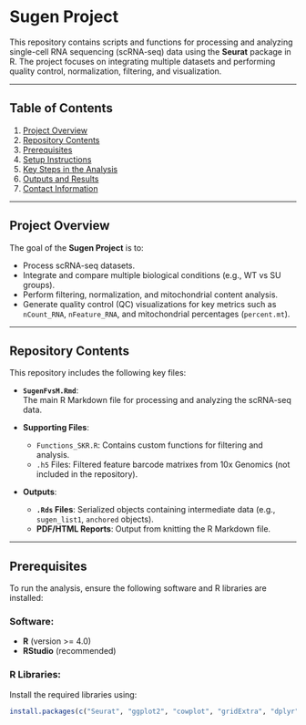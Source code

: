 # Sugen Project

This repository contains scripts and functions for processing and analyzing single-cell RNA sequencing (scRNA-seq) data using the **Seurat** package in R. The project focuses on integrating multiple datasets and performing quality control, normalization, filtering, and visualization.

---

## Table of Contents
1. [Project Overview](#project-overview)
2. [Repository Contents](#repository-contents)
3. [Prerequisites](#prerequisites)
4. [Setup Instructions](#setup-instructions)
5. [Key Steps in the Analysis](#key-steps-in-the-analysis)
6. [Outputs and Results](#outputs-and-results)
7. [Contact Information](#contact-information)

---

## Project Overview

The goal of the **Sugen Project** is to:
- Process scRNA-seq datasets.
- Integrate and compare multiple biological conditions (e.g., WT vs SU groups).
- Perform filtering, normalization, and mitochondrial content analysis.
- Generate quality control (QC) visualizations for key metrics such as `nCount_RNA`, `nFeature_RNA`, and mitochondrial percentages (`percent.mt`).

---

## Repository Contents

This repository includes the following key files:
- **`SugenFvsM.Rmd`**:  
   The main R Markdown file for processing and analyzing the scRNA-seq data.

- **Supporting Files**:
   - `Functions_SKR.R`: Contains custom functions for filtering and analysis.
   - `.h5` Files: Filtered feature barcode matrixes from 10x Genomics (not included in the repository).

- **Outputs**:
   - **`.Rds` Files**: Serialized objects containing intermediate data (e.g., `sugen_list1`, `anchored` objects).
   - **PDF/HTML Reports**: Output from knitting the R Markdown file.

---

## Prerequisites

To run the analysis, ensure the following software and R libraries are installed:

### Software:
- **R** (version >= 4.0)
- **RStudio** (recommended)

### R Libraries:
Install the required libraries using:
```r
install.packages(c("Seurat", "ggplot2", "cowplot", "gridExtra", "dplyr", "patchwork", "knitr", "rmarkdown"))


